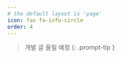 ```yaml
---
# the default layout is 'page'
icon: fas fa-info-circle
order: 4
---
```


> 개발 글 올릴 예정
{: .prompt-tip }
